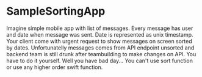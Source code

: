 # SampleSortingApp
Imagine simple mobile app with list of messages. Every message has user and date when message was sent. Date is represented as unix timestamp. Your client come with urgent request to show messages on screen sorted by dates. Unfortunatelly messages comes from API endpoint unsorted and backend team is still drunk after teambuilding to make changes on API. You have to do it yourself. Well you have bad day...  You can't use sort function or use any higher order swift function.
